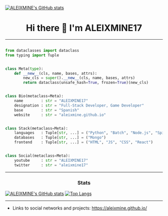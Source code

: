 [![ALEIXMINE's GitHub stats](https://visitor-badge.laobi.icu/badge?page_id=ALEIXMINE.readme.visitor-badge)](https://github.com/ALEIXMINE/)

<h1 align="center"> Hi there 👋 I'm ALEIXMINE17</h1>

<hr>

```python

from dataclasses import dataclass
from typing import Tuple


class Meta(type):
    def __new__(cls, name, bases, attrs):
        new_cls = super().__new__(cls, name, bases, attrs)
        return dataclass(unsafe_hash=True, frozen=True)(new_cls)


class Bio(metaclass=Meta):
    name        : str = "ALEIXMINE17"
    designation : str = "Full-Stack Developer, Game Developer"
    base        : str = "Spanish"
    website     : str = "aleixmine.github.io"


class Stack(metaclass=Meta):
    languages   : Tuple[str, ...] = ("Python", "Batch", "Node.js", "Spigot API")
    databases   : Tuple[str, ...] = ("Mongo")
    frontend    : Tuple[str, ...] = ("HTML", "JS", "CSS", "React")


class Social(metaclass=Meta):
    youtube     : str = "ALEIXMINE17"
    twitter     : str = "aleixmine17"
```

<hr>


<h3 align="center">Stats</h3>

[![ALEIXMINE's GitHub stats](https://github-readme-stats.vercel.app/api?username=ALEIXMINE&show_icons=true&theme=merko)](https://github.com/ALEIXMINE/)
[![Top Langs](https://github-readme-stats.vercel.app/api/top-langs/?username=ALEIXMINE&layout=compact&theme=tokyonight)](https://github.com/ALEIXMINE/)

<hr>

- Links to social networks and projects: https://aleixmine.github.io/
